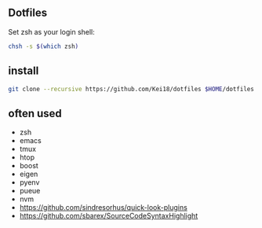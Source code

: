 Dotfiles
---

Set zsh as your login shell:
```sh
chsh -s $(which zsh)
```

## install

```sh
git clone --recursive https://github.com/Kei18/dotfiles $HOME/dotfiles && cd dotfiles && bash ./install.sh
```

## often used

- zsh
- emacs
- tmux
- htop
- boost
- eigen
- pyenv
- pueue
- nvm
- https://github.com/sindresorhus/quick-look-plugins
- https://github.com/sbarex/SourceCodeSyntaxHighlight
